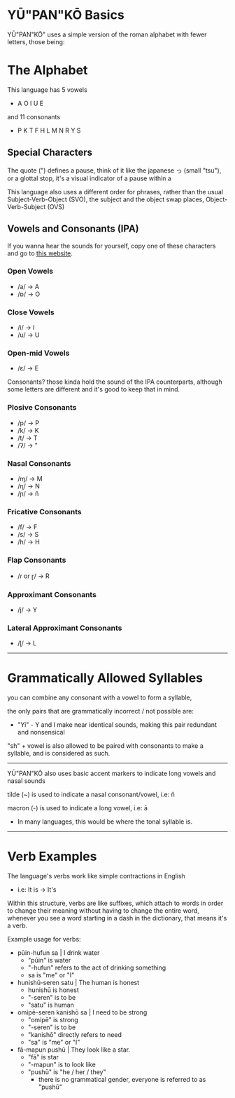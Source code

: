 # YŪ"PAN"KŌ Basics

YŪ"PAN"KŌ" uses a simple version of the roman alphabet with fewer letters, those being:

# The Alphabet
This language has 5 vowels
- A O I U E

and 11 consonants
- P K T F H L M N R Y S
## Special Characters
The quote (") defines a pause, think of it like the japanese っ (small "tsu"), or a glottal stop, it's a visual indicator of a pause within a 

This language also uses a different order for phrases, rather than the usual Subject-Verb-Object (SVO), the subject and the object swap places, Object-Verb-Subject (OVS)
## Vowels and Consonants (IPA)
If you wanna hear the sounds for yourself, copy one of these characters and go to [this website](https://www.ipachart.com/).
### Open Vowels
- /a/ -> A
- /ɒ/ -> O
### Close Vowels
- /i/ -> I
- /u/ -> U
### Open-mid Vowels
- /ɛ/ -> E

Consonants? those kinda hold the sound of the IPA counterparts, although some letters are different and it's good to keep that in mind.
### Plosive Consonants
- /p/ -> P
- /k/ -> K
- /t/ -> T
- /ʔ/ -> "
### Nasal Consonants
- /ɱ/ -> M
- /ɳ/ -> N
- /ɲ/ -> ñ
### Fricative Consonants
- /f/ -> F
- /s/ -> S
- /h/ -> H
### Flap Consonants
- /ɾ or ɽ/ -> R
### Approximant Consonants
- /j/ -> Y
### Lateral Approximant Consonants
- /ɭ/ -> L

---
# Grammatically Allowed Syllables

you can combine any consonant with a vowel to form a syllable,

the only pairs that are grammatically incorrect / not possible are:
- "Yi" - Y and I make near identical sounds, making this pair redundant and nonsensical

"sh" + vowel is also allowed to be paired with consonants to make a syllable, and is considered as such.

---

YŪ"PAN"KŌ also uses basic accent markers to indicate long vowels and nasal sounds

tilde (~) is used to indicate a nasal consonant/vowel, i.e: ñ

macron (-) is used to indicate a long vowel, i.e: ā
- In many languages, this would be where the tonal syllable is.

---

# Verb Examples

The language's verbs work like simple contractions in English
- i.e: It is -> It's

Within this structure, verbs are like suffixes, which attach to words in order to change their meaning without having to change the entire word, whenever you see a word starting in a dash in the dictionary, that means it's a verb.

Example usage for verbs:
- pūin-hufun sa | I drink water
	- "pūin" is water
	- "-hufun" refers to the act of drinking something
	- sa is "me" or "I"
- hunishū-seren satu | The human is honest
	- hunishū is honest
	- "-seren" is to be
	- "satu" is human
- omipē-seren kanishō sa | I need to be strong
	- "omipē" is strong
	- "-seren" is to be
	- "kanishō" directly refers to need
	- "sa" is "me" or "I"
- fā-mapun pushū | They look like a star.
	- "fā" is star
	- "-mapun" is to look like
	- "pushū" is "he / her / they"
		- there is no grammatical gender, everyone is referred to as "pushū"
